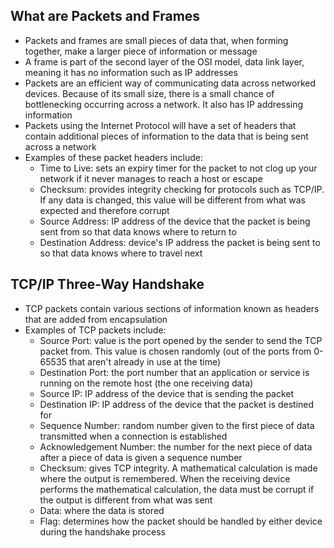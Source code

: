 ## What are Packets and Frames
* Packets and frames are small pieces of data that, when forming together, make a larger piece of information or message
* A frame is part of the second layer of the OSI model, data link layer, meaning it has no information such as IP addresses
* Packets are an efficient way of communicating data across networked devices. Because of its small size, there is a small chance of bottlenecking occurring across a network. It also has IP addressing information
* Packets using the Internet Protocol will have a set of headers that contain additional pieces of information to the data that is being sent across a network
* Examples of these packet headers include:
  * Time to Live: sets an expiry timer for the packet to not clog up your network if it never manages to reach a host or escape
  * Checksum: provides integrity checking for protocols such as TCP/IP. If any data is changed, this value will be different from what was expected and therefore corrupt
  * Source Address: IP address of the device that the packet is being sent from so that data knows where to return to
  * Destination Address: device's IP address the packet is being sent to so that data knows where to travel next
 
## TCP/IP Three-Way Handshake
* TCP packets contain various sections of information known as headers that are added from encapsulation
* Examples of TCP packets include:
  * Source Port: value is the port opened by the sender to send the TCP packet from. This value is chosen randomly (out of the ports from 0-65535 that aren't already in use at the time)
  * Destination Port: the port number that an application or service is running on the remote host (the one receiving data)
  * Source IP: IP address of the device that is sending the packet
  * Destination IP: IP address of the device that the packet is destined for
  * Sequence Number: random number given to the first piece of data transmitted when a connection is established
  * Acknowledgement Number: the number for the next piece of data after a piece of data is given a sequence number
  * Checksum: gives TCP integrity. A mathematical calculation is made where the output is remembered. When the receiving device performs the mathematical calculation, the data must be corrupt if the output is different from what was sent
  * Data: where the data is stored
  * Flag: determines how the packet should be handled by either device during the handshake process
